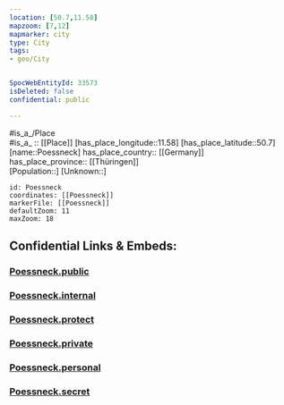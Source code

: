 ```yaml
---
location: [50.7,11.58] 
mapzoom: [7,12] 
mapmarker: city 
type: City
tags:
- geo/City


SpocWebEntityId: 33573
isDeleted: false
confidential: public

---
```

#is_a_/Place  
#is_a_ :: [[Place]] 
[has_place_longitude::11.58] 
[has_place_latitude::50.7] 
[name::Poessneck] 
has_place_country:: [[Germany]]  
has_place_province:: [[Thüringen]]  
[Population::] 
[Unknown::] 


```leaflet
id: Poessneck
coordinates: [[Poessneck]] 
markerFile: [[Poessneck]] 
defaultZoom: 11 
maxZoom: 18
```


## Confidential Links & Embeds: 

### [Poessneck.public](/_public/\Earth\Continent\Europe\Europe~Central\Germany\Germany~East\Thüringen\counties~TH\Saale-Orla-Kreis\cities~Saale-Orla\Pößneck\CityPoessneck.public.md) 

### [Poessneck.internal](/_internal/\Earth\Continent\Europe\Europe~Central\Germany\Germany~East\Thüringen\counties~TH\Saale-Orla-Kreis\cities~Saale-Orla\Pößneck\CityPoessneck.internal.md) 

### [Poessneck.protect](/_protect/\Earth\Continent\Europe\Europe~Central\Germany\Germany~East\Thüringen\counties~TH\Saale-Orla-Kreis\cities~Saale-Orla\Pößneck\CityPoessneck.protect.md) 

### [Poessneck.private](/_private/\Earth\Continent\Europe\Europe~Central\Germany\Germany~East\Thüringen\counties~TH\Saale-Orla-Kreis\cities~Saale-Orla\Pößneck\CityPoessneck.private.md) 

### [Poessneck.personal](/_personal/\Earth\Continent\Europe\Europe~Central\Germany\Germany~East\Thüringen\counties~TH\Saale-Orla-Kreis\cities~Saale-Orla\Pößneck\CityPoessneck.personal.md) 

### [Poessneck.secret](/_secret/\Earth\Continent\Europe\Europe~Central\Germany\Germany~East\Thüringen\counties~TH\Saale-Orla-Kreis\cities~Saale-Orla\Pößneck\CityPoessneck.secret.md)

